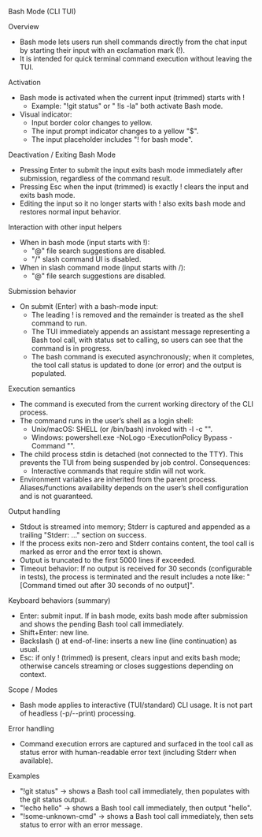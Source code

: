 Bash Mode (CLI TUI)

Overview

- Bash mode lets users run shell commands directly from the chat input by starting their input with an exclamation mark (!).
- It is intended for quick terminal command execution without leaving the TUI.

Activation

- Bash mode is activated when the current input (trimmed) starts with !
  - Example: "!git status" or " !ls -la" both activate Bash mode.
- Visual indicator:
  - Input border color changes to yellow.
  - The input prompt indicator changes to a yellow "$".
  - The input placeholder includes "! for bash mode".

Deactivation / Exiting Bash Mode

- Pressing Enter to submit the input exits bash mode immediately after submission, regardless of the command result.
- Pressing Esc when the input (trimmed) is exactly ! clears the input and exits bash mode.
- Editing the input so it no longer starts with ! also exits bash mode and restores normal input behavior.

Interaction with other input helpers

- When in bash mode (input starts with !):
  - "@" file search suggestions are disabled.
  - "/" slash command UI is disabled.
- When in slash command mode (input starts with /):
  - "@" file search suggestions are disabled.

Submission behavior

- On submit (Enter) with a bash-mode input:
  - The leading ! is removed and the remainder is treated as the shell command to run.
  - The TUI immediately appends an assistant message representing a Bash tool call, with status set to calling, so users can see that the command is in progress.
  - The bash command is executed asynchronously; when it completes, the tool call status is updated to done (or error) and the output is populated.

Execution semantics

- The command is executed from the current working directory of the CLI process.
- The command runs in the user’s shell as a login shell:
  - Unix/macOS: SHELL (or /bin/bash) invoked with -l -c "<command>".
  - Windows: powershell.exe -NoLogo -ExecutionPolicy Bypass -Command "<command>".
- The child process stdin is detached (not connected to the TTY). This prevents the TUI from being suspended by job control. Consequences:
  - Interactive commands that require stdin will not work.
- Environment variables are inherited from the parent process. Aliases/functions availability depends on the user’s shell configuration and is not guaranteed.

Output handling

- Stdout is streamed into memory; Stderr is captured and appended as a trailing "Stderr: ..." section on success.
- If the process exits non-zero and Stderr contains content, the tool call is marked as error and the error text is shown.
- Output is truncated to the first 5000 lines if exceeded.
- Timeout behavior: If no output is received for 30 seconds (configurable in tests), the process is terminated and the result includes a note like:
  "[Command timed out after 30 seconds of no output]".

Keyboard behaviors (summary)

- Enter: submit input. If in bash mode, exits bash mode after submission and shows the pending Bash tool call immediately.
- Shift+Enter: new line.
- Backslash (\) at end-of-line: inserts a new line (line continuation) as usual.
- Esc: if only ! (trimmed) is present, clears input and exits bash mode; otherwise cancels streaming or closes suggestions depending on context.

Scope / Modes

- Bash mode applies to interactive (TUI/standard) CLI usage. It is not part of headless (-p/--print) processing.

Error handling

- Command execution errors are captured and surfaced in the tool call as status error with human-readable error text (including Stderr when available).

Examples

- "!git status" → shows a Bash tool call immediately, then populates with the git status output.
- "!echo hello" → shows a Bash tool call immediately, then output "hello".
- "!some-unknown-cmd" → shows a Bash tool call immediately, then sets status to error with an error message.
